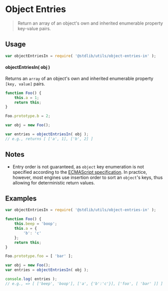 # Object Entries

> Return an array of an object's own and inherited enumerable property key-value pairs.


<section class="usage">

## Usage

``` javascript
var objectEntriesIn = require( '@stdlib/utils/object-entries-in' );
```

#### objectEntriesIn( obj )

Returns an `array` of an object's own and inherited enumerable property `[key, value]` pairs.

``` javascript
function Foo() {
    this.a = 1;
    return this;
}

Foo.prototype.b = 2;

var obj = new Foo();

var entries = objectEntriesIn( obj );
// e.g., returns [ ['a', 1], ['b', 2] ]
```

</section>

<!-- /.usage -->


<section class="notes">

## Notes

* Entry order is not guaranteed, as `object` key enumeration is not specified according to the [ECMAScript specification][ecma-262]. In practice, however, most engines use insertion order to sort an `object`'s keys, thus allowing for deterministic return values.

</section>

<!-- /.notes -->


<section class="examples">

## Examples

``` javascript
var objectEntriesIn = require( '@stdlib/utils/object-entries-in' );

function Foo() {
    this.beep = 'boop';
    this.a = {
        'b': 'c'
    };
    return this;
}

Foo.prototype.foo = [ 'bar' ];

var obj = new Foo();
var entries = objectEntriesIn( obj );

console.log( entries );
// e.g., => [ ['beep', 'boop'], ['a', {'b':'c'}], ['foo', [ 'bar' ]] ]
```

</section>

<!-- /.examples -->


<section class="links">

[ecma-262]: http://www.ecma-international.org/ecma-262/5.1/#sec-12.6.4

</section>

<!-- /.links -->
